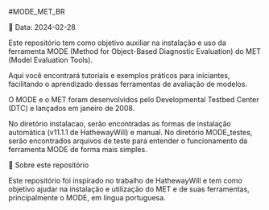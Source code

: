 #MODE_MET_BR

📅 Data: 2024-02-28

Este repositório tem como objetivo auxiliar na instalação e uso da ferramenta MODE (Method for Object-Based Diagnostic Evaluation) do MET (Model Evaluation Tools).

Aqui você encontrará tutoriais e exemplos práticos para iniciantes, facilitando o aprendizado dessas ferramentas de avaliação de modelos.

O MODE e o MET foram desenvolvidos pelo Developmental Testbed Center (DTC) e lançados em janeiro de 2008.

No diretório instalacao, serão encontradas as formas de instalação automática (v11.1.1 de HathewayWill) e manual.
No diretório MODE_testes, serão encontrados arquivos de teste para entender o funcionamento da ferramenta MODE de forma mais simples.

📌 Sobre este repositório

Este repositório foi inspirado no trabalho de HathewayWill e tem como objetivo ajudar na instalação e utilização do MET e de suas ferramentas, principalmente o MODE, em língua portuguesa.
